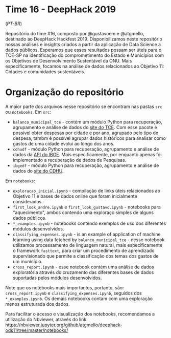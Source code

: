 # Time 16 - DeepHack 2019

(*PT-BR*)

Repositório do time #16, composto por @gustavoem e @atgmello, destinado ao DeepHack Hackfest 2019. Disponibilizamos neste repositório nossas análises e insights criados a partir da aplicação de Data Science a dados públicos. Esperamos que esses resultados possam ser úteis para o TCE-SP na identificação do comprometimento do Estado e Municípios com os Objetivos de Desenvolvimento Sustentável da ONU. Mais especificamente, focamos na análise de dados relacionados ao Objetivo 11: Cidades e comunidades sustentáveis.

# Organização do repositório

A maior parte dos arquivos nesse repositório se encontram nas pastas `src` ou `notebooks`.
Em `src`:
* `balanco_municipal_tce` - contém um módulo Python para recuperação, agrupamento e análise de dados do [site do TCE](transparencia.tce.sp.gov.br). Com esse pacote é possível obter despesas por cidade e por ano, agrupado pelo tipo de despesa; tambm é possível agrupar dados históricos para analisar como gastos de uma cidade evolui ao longo dos anos.
* `cdhudf` - módulo Python para recuperação, agrupamento e análise de dados da [API do IBGE](https://servicodados.ibge.gov.br/api/docs). Mais especificamente, por enquanto apenas foi implementado a recuperação de dados de Pesquisas.
* `ibgedf` - módulo Python para recuperação, agrupamento e análise de dados do [site do CDHU](www.cdhu.sp.gov.br).

Em `notebooks`:
* `exploracao_inicial.ipynb` - compilação de links úteis relacionados ao Objetivo 11 e bases de dados online que foram inicialmente consideradas.
* `first_look_andre.ipynb` e `first_look_gustavo.ipynb` - notebooks para "aquecimento", ambos contendo uma exploraço simples de alguns dados públicos.
* `*_examples.ipynb` - notebooks contendo exemplos de uso dos diferentes módulos desenvolvidos.
* `classifying_expenses.ipynb` - is an example of application of machine learning using data fetched by `balanco_municipal_tce` - nesse notebook utilizamos processamento de linguagem natural, mais especificamente o framework ```fasttext```, para criar um procedimento de aprendizado supervisionado que permite a classificação dos temas dos gastos de um município.
* `cross_report.ipynb` - esse notebook contém uma análise de dados exploratória através do cruzamento das diferentes bases de dados suportadas pelos módulos desenvolvidos.

Note que os notebooks mais importantes, portanto, são: `cross_report.ipynb` e `classifying_expenses.ipynb`, seguidos dos `*_examples.ipynb`. Os demais notebooks contam com uma exploração menos estruturada dos dados. 

Para facilitar o acesso e visualização dos notebooks, recomendamos a utilização do Nbviewer, através do link:
https://nbviewer.jupyter.org/github/atgmello/deephack-ods11/tree/master/notebooks/
